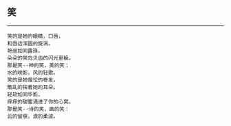 ## 笑
***
    笑的是她的眼睛，口唇，  
    和唇边浑圆的旋涡。  
    艳丽如同露珠，  
    朵朵的笑向贝齿的闪光里躲。  
    那是笑--神的笑，美的笑；  
    水的映影，风的轻歌。  
    笑的是她惺忪的卷发，  
    散乱的挨着她的耳朵。  
    轻软如同华影，  
    痒痒的甜蜜涌进了你的心窝。  
    那是笑--诗的笑，画的笑：  
    云的留痕，浪的柔波。
